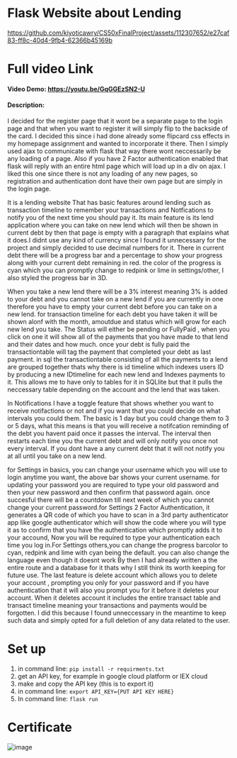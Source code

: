 # Flask Website about Lending 


https://github.com/kiyoticawry/CS50xFinalProject/assets/112307652/e27caf83-ff8c-40d4-9fb4-62366b45169b

# Full video Link

#### Video Demo:  https://youtu.be/GqGGEzSN2-U
#### Description:

I decided for the register page that it wont be a separate page to the login page and that when you want to register it will simply flip to the backside of the card. I decided this since i had done already some flipcard css effects in my homepage assignment and wanted to incorporate it there. Then I simply used ajax to communicate with flask that way there wont neccessarily be any loading of a page. Also if you have 2 Factor authentication enabled that flask will reply with an entire html page which will load up in a div on ajax. I liked this one since there is not any loading of any new pages, so registration and authentication dont have their own page but are simply in the login page.

It is a lending website That has basic features around lending such as transaction timeline to remember your transactions and Notfications to notify you of the next time you should pay it. Its main feature is its lend application where you can take on new lend which will then be shown in current debt by then that page is empty with a paragraph that explains what it does.I didnt use any kind of currency since I found it unnecessary for the project and simply decided to use decimal numbers for it. There in current debt there will be a progress bar and a percentage to show your progress along with your current debt remaining in red. the color of the progress is cyan which you can promptly change to redpink or lime in settings/other, I also styled the progress bar in 3D.

When you take a new lend there will be a 3% interest meaning 3% is added to your debt and you cannot take on a new lend if you are currently in one therefore you have to empty your current debt before you can take on a new lend. for transaction timeline for each debt you have taken it will be shown alonf with the month, amoutdue and status which will grow for each new lend you take.  The Status will either be pending or FullyPaid , when you click on one it will show all of the payments that you have made to that lend and their dates and how much. once your debt is fully paid the transactiontable will tag the payment that completed your debt as last payment. in sql the transactiontable consisting of all the payments to a lend are grouped together thats why there is id timeline which indexes users ID by producing a new IDtimeline for each new lend and Indexes payments to it. This allows me to have only to tables for it in SQLlite but that it pulls the neccessary table depending on the account and the lend that was taken.

In Notifications I have a toggle feature that shows whether you want to receive notifactions or not and if you want that you could decide on what intervals you could them. The basic is 1 day but you could change them to 3 or 5 days, what this means is that you will receive a notifcation reminding of the debt you havent paid once it passes the interval. The interval then restarts each time you the current debt and will only notify you once not every interval. If you dont have a any current debt that it will not notify you at all until you take on a new lend.

for Settings in basics, you can change your username which you will use to login anytime you want, the above bar shows your current username. for updating your password you are required to type your old password and then your new password and then confirm that password again. once succesful there will be a countdown till next week of which you cannot change your current password.for Settings 2 Factor Authentication, it generates a QR code of which you have to scan in a 3rd party authenticator app like google authenticator which will show the code where you will type it as to confirm that you have the authentication which promptly adds it to your accound, Now you will be required to type your authentication each time you log in.For Settings others,you can change the progress barcolor to cyan, redpink and lime with cyan being the default. you can also change the language even though it doesnt work By then I had already written a the entire route and a database for it thats why I still think its worth keeping for future use. The last feature is delete account which allows you to delete your account , prompting you only for your password and if you have authentication that it will also you prompt you for it before it deletes your account. When it deletes account it includes the entire transact table and transact timeline meaning your transactions and payments would be forgotten. I did this because I found unneccessary in the meantime to keep such data and simply opted for a full deletion of any data related to the user.



# Set up
 1. in command line: ```pip install -r requirments.txt```
 2. get an API key, for example in google cloud platform or IEX cloud
 3. make and copy the API key (this is to export it)
 4. in command line: ```export API_KEY={PUT API KEY HERE}```
 5. In command line: ```flask run```
   
# Certificate 
![image](https://github.com/kiyoticawry/CS50xFinalProject/assets/112307652/e23e8a4b-3bd4-4b32-960a-dd5a66db28ae)
